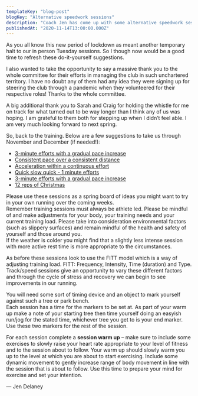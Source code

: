 ```yaml
---
templateKey: "blog-post"
blogKey: "Alternative speedwork sessions"
description: "Coach Jen has come up with some alternative speedwork sessions you can do during lockdown"
publishedAt: "2020-11-14T13:00:00.000Z"
---
```

As you all know this new period of lockdown as meant another temporary halt to our in person Tuesday sessions.
So I though now would be a good time to refresh these do-it-yourself suggestions. 

I also wanted to take the opportunity to say a massive thank you to the whole committee for their efforts in 
managing the club in such unchartered territory.  I have no doubt any of them had any idea they were signing 
up for steering the club through a pandemic when they volunteered for their respective roles! 
Thanks to the whole committee.  

A big additional thank you to Sarah and Craig for holding the whistle for me on track for what turned out to 
be way longer than I think any of us was hoping.  I am grateful to them both for stepping up when I didn’t 
feel able.  I am very much looking forward to next spring. 

So, back to the training.  Below are a few suggestions to take us through November and December (if needed!):

* [3-minute efforts with a gradual pace increase](/events/2020-11-17-19-00-3-minute-efforts-with-gradual-pace-increase/)
* [Consistent pace over a consistent distance](/events/2020-11-24-19-00-consistent-pace-over-a-consistent-distance/)
* [Acceleration within a continuous effort](/events/2020-12-01-19-00-acceleration-within-a-continuous-effort/)
* [Quick slow quick - 1 minute efforts](/events/2020-12-08-19-00-quick-slow-quick-1-minute-efforts/)
* [3-minute efforts with a gradual pace increase](/events/2020-12-15-19-00-3-minute-efforts-with-gradual-pace-increase/)
* [12 reps of Christmas](/events/2020-12-22-19-00-12-reps-of-christmas/)

Please use these sessions as a spring board of ideas you might want to try in your own running over the coming weeks.  
Remember training sessions must always be athlete led.  Please be mindful of and make adjustments for your body, 
your training needs and your current training load.  Please take into consideration environmental factors (such as 
slippery surfaces) and remain mindful of the health and safety of yourself and those around you.  
If the weather is colder you might find that a slightly less intense session with more active rest time is more 
appropriate to the circumstances.

As before these sessions look to use the FITT model which is a way of adjusting training load.  FITT: Frequency, 
Intensity, Time (duration) and Type.  Track/speed sessions give an opportunity to vary these different factors and 
through the cycle of stress and recovery we can begin to see improvements in our running. 

You will need some sort of timing device and an object to mark yourself against such a tree or park bench.  
Each session has a time for the markers to be set at.  As part of your warm up make a note of your starting tree 
then time yourself doing an easyish run/jog for the stated time, whichever tree you get to is your end marker.  
Use these two markers for the rest of the session.  

For each session complete a **session warm up** – make sure to include some exercises to slowly raise your heart 
rate appropriate to your level of fitness and to the session about to follow.  Your warm up should slowly warm you up 
to the level at which you are about to start exercising.  Include some dynamic movement to gently increase range of 
body movement in line with the session that is about to follow.  Use this time to prepare your mind for exercise 
and set your intention.

&mdash; Jen Delaney
